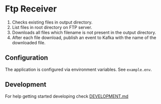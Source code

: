 # Ftp Receiver

1. Checks existing files in output directory.
2. List files in root directory on FTP server.
3. Downloads all files which filename is not present in the output directory.
4. After each file download, publish an event to Kafka with the name of the downloaded file.

## Configuration

The application is configured via environment variables. See `example.env`.

## Development

For help getting started developing check [DEVELOPMENT.md](DEVELOPMENT.md)

